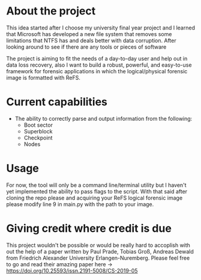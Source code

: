 # About the project
This idea started after I choose my university final year project and I learned that Microsoft has developed a new file system that removes some limitations that NTFS has and deals better with data corruption. After looking around to see if there are any tools or pieces of software 

The project is aiming to fit the needs of a day-to-day user and help out in data loss recovery, also I want to build a robust, powerful, and easy-to-use framework for forensic applications in which the logical/physical forensic image is formatted with ReFS.

# Current capabilities
- The ability to correctly parse and output information from the following:
    - Boot sector
    - Superblock
    - Checkpoint
    - Nodes

# Usage
For now, the tool will only be a command line/terminal utility but I haven't yet implemented the ability to pass flags to the script. With that said after cloning the repo please and acquiring your ReFS logical forensic image please modify line 9 in main.py with the path to your image.

# Giving credit where credit is due
This project wouldn't be possible or would be really hard to accoplish with out the help of a paper written by Paul Prade, Tobias Groß, Andreas Dewald from Friedrich Alexander University
Erlangen-Nuremberg. Please feel free to go and read their amazing paper here -> https://doi.org/10.25593/issn.2191-5008/CS-2019-05